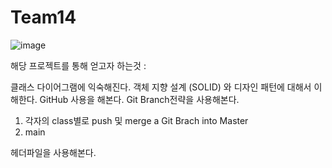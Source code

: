 # Team14

![image](https://github.com/user-attachments/assets/eb6368e3-7d29-44d1-b589-f5a4b5a9cd73)



해당 프로젝트를 통해 얻고자 하는것  : 

클래스 다이어그램에 익숙해진다.
객체 지향 설계 (SOLID) 와 디자인 패턴에 대해서 이해한다.
GitHub 사용을 해본다. 
Git Branch전략을 사용해본다. 
 1. 각자의 class별로 push 및 merge a Git Brach into Master
 2. main 



헤더파일을 사용해본다.

